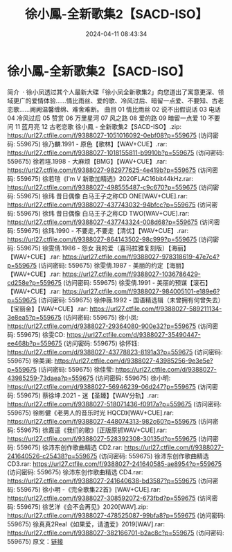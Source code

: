 ﻿---
title: 徐小鳳-全新歌集2【SACD-ISO】
date: 2024-04-11 08:43:34
categories: WAV车载音乐、镜像
tags: 华语中文
---
# 徐小鳳-全新歌集2【SACD-ISO】

简介  ·
徐小凤透过其个人最新大碟「徐小凤全新歌集2」向您道出了寓意更深、领域更广的爱情体验……情比雨丝、爱的歌、冷风过后、暗留一点爱、不要知、古老恋歌……阙阙温馨缠绵、难舍难断。
曲目
01 情比雨丝
02 说不出假说话
03 电话
04 冷风过后
05 赞赏
06 万里星河
07 风之路
08 爱的路
09 暗留一点爱
10 不要问
11 蓝月亮
12 古老恋歌
徐小鳳 - 全新歌集2【SACD-ISO】.zip: https://url27.ctfile.com/f/9388027-1051016092-0ebf08?p=559675
(访问密码: 559675)
徐乃麟.1991 - 原色【歌林】【WAV+CUE】.rar: https://url27.ctfile.com/f/9388027-1018155811-b9910b?p=559675
(访问密码: 559675)
徐若瑄.1998 - 大麻烦【BMG】【WAV+CUE】.rar: https://url27.ctfile.com/f/9388027-982977625-4e419b?p=559675
(访问密码: 559675)
徐若瑄《I’m V 新歌加精选》2020FLAC16bit44kHz.rar: https://url27.ctfile.com/f/9388027-498555487-c9c670?p=559675
(访问密码: 559675)
徐玮 昔日偶像 白马王子之称CD ONE[WAV+CUE].rar: https://url27.ctfile.com/f/9388027-437743032-94bfcc?p=559675
(访问密码: 559675)
徐玮 昔日偶像 白马王子之称CD TWO[WAV+CUE].rar: https://url27.ctfile.com/f/9388027-437743324-008d68?p=559675
(访问密码: 559675)
徐玮.1990 - 不要走,不要走【清优】【WAV+CUE】.rar: https://url27.ctfile.com/f/9388027-864143502-98c999?p=559675
(访问密码: 559675)
徐雯倩.1986 - 怨女 我的爱（喜玛拉雅复刻版）【海丽】【WAV+CUE】.rar: https://url27.ctfile.com/f/9388027-978318619-47e7c4?p=559675
(访问密码: 559675)
徐雯倩.1987 - 美丽的约定【海丽】【WAV+CUE】.rar: https://url27.ctfile.com/f/9388027-1036786429-cd258e?p=559675
(访问密码: 559675)
徐雯倩.1991 - 美丽的预谋【滚石】【WAV+CUE】.rar: https://url27.ctfile.com/f/9388027-984005101-e189e6?p=559675
(访问密码: 559675)
徐仲薇.1992 - 国语精选辑（未曾拥有何曾失去）【宝丽金】【WAV+CUE】.rar: https://url27.ctfile.com/f/9388027-589211134-3e8ea5?p=559675
(访问密码: 559675)
徐小凤: https://url27.ctfile.com/d/9388027-29364080-900e32?p=559675
(访问密码: 559675)
徐雯CD: https://url27.ctfile.com/d/9388027-35490447-ee468b?p=559675
(访问密码: 559675)
徐怀钰: https://url27.ctfile.com/d/9388027-43778823-8191a3?p=559675
(访问密码: 559675)
徐美澜: https://url27.ctfile.com/d/9388027-43985256-9e3e5e?p=559675
(访问密码: 559675)
徐佳莹: https://url27.ctfile.com/d/9388027-43985259-73daea?p=559675
(访问密码: 559675)
徐小明: https://url27.ctfile.com/d/9388027-56946239-06d247?p=559675
(访问密码: 559675)
蔡徐坤.2021 - 迷【圣臻】【WAV分轨】.rar: https://url27.ctfile.com/f/9388027-518071436-f0917a?p=559675
(访问密码: 559675)
徐彬健《老男人的音乐时光 HQCD》[WAV+CUE].rar: https://url27.ctfile.com/f/9388027-448074313-982c60?p=559675
(访问密码: 559675)
徐嘉遥《我们的歌》[正版原抓WAV+CUE].rar: https://url27.ctfile.com/f/9388027-528392308-30135d?p=559675
(访问密码: 559675)
徐沛东创作歌曲精选 CD2.rar: https://url27.ctfile.com/f/9388027-241640526-c25438?p=559675
(访问密码: 559675)
徐沛东创作歌曲精选 CD3.rar: https://url27.ctfile.com/f/9388027-241640585-ae8954?p=559675
(访问密码: 559675)
徐沛东创作歌曲精选 CD4.rar: https://url27.ctfile.com/f/9388027-241640638-bd3587?p=559675
(访问密码: 559675)
徐小明 -《完全歌集22首》[WAV+CUE].rar: https://url27.ctfile.com/f/9388027-308592072-673fbd?p=559675
(访问密码: 559675)
徐艺洋《会不会再见》2020[WAV].zip: https://url27.ctfile.com/f/9388027-478525087-99bfa8?p=559675
(访问密码: 559675)
徐真真2Real《如果爱，请渣爱》2019[WAV].rar: https://url27.ctfile.com/f/9388027-382166701-b2ac8c?p=559675
(访问密码: 559675)
原文：[链接](https://blog.sina.com.cn/s/blog_1647c7e760103153k.html)